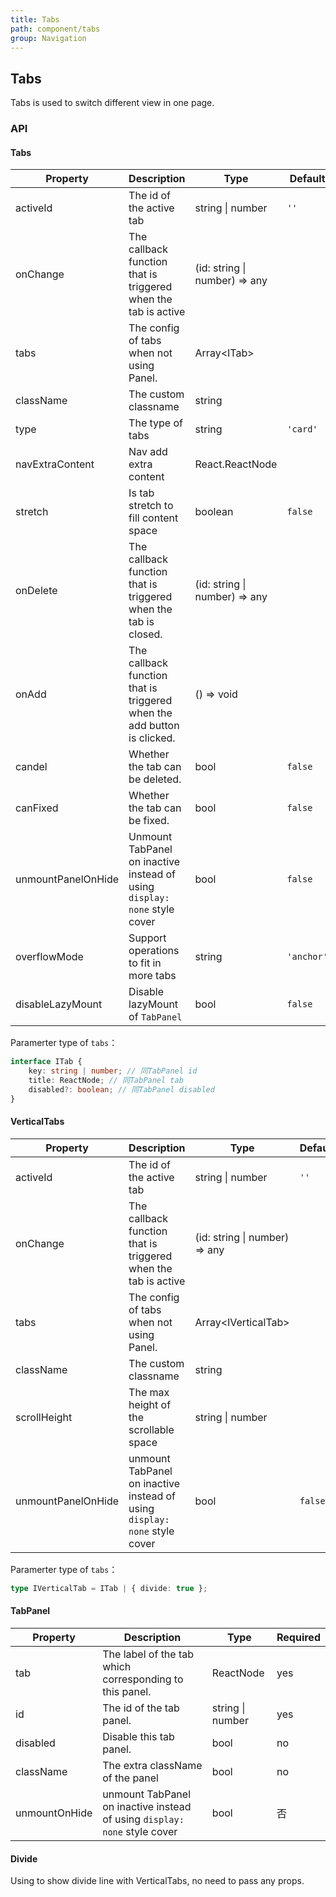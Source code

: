 ```yaml
---
title: Tabs
path: component/tabs
group: Navigation
---
```


## Tabs

Tabs is used to switch different view in one page.

### API

#### Tabs

| Property           | Description                                                               | Type                          | Default    | Alternative             | Required |
| ------------------ | ------------------------------------------------------------------------- | ----------------------------- | ---------- | ----------------------- | -------- |
| activeId           | The id of the active tab                                                  | string \| number              | `''`       |                         | yes      |
| onChange           | The callback function that is triggered when the tab is active            | (id: string \| number) => any |            |                         | yes      |
| tabs               | The config of tabs when not using Panel.                                  | Array<ITab\>                  |            |                         | no       |
| className          | The custom classname                                                      | string                        |            |                         | no       |
| type               | The type of tabs                                                          | string                        | `'card'`   | `'normal'`, `'button'`  | no       |
| navExtraContent    | Nav add extra content                                                     | React.ReactNode               |            |                         | no       |
| stretch            | Is tab stretch to fill content space                                      | boolean                       | `false`    |                         | no       |
| onDelete           | The callback function that is triggered when the tab is closed.           | (id: string \| number) => any |            |                         | no       |
| onAdd           | The callback function that is triggered when the add button is clicked.          | () => void |            |                         | no       |
| candel             | Whether the tab can be deleted.                                           | bool                          | `false`    |                         | no       |
| canFixed           | Whether the tab can be fixed.                                          | bool                          | `false`    |                         | no       |
| unmountPanelOnHide | Unmount TabPanel on inactive instead of using `display: none` style cover | bool                          | `false`    |                         | no       |
| overflowMode       | Support operations to fit in more tabs                                    | string                        | `'anchor'`    | `'slide'` | no       |
| disableLazyMount   | Disable lazyMount of `TabPanel`                                           | bool                          | `false`    |                         | no       | 

Paramerter type of `tabs`：

```ts
interface ITab {
	key: string | number; // 同TabPanel id
	title: ReactNode; // 同TabPanel tab
	disabled?: boolean; // 同TabPanel disabled
}
```

#### VerticalTabs

| Property           | Description                                                               | Type                          | Default | Alternative | Required |
| ------------------ | ------------------------------------------------------------------------- | ----------------------------- | ------- | ----------- | -------- |
| activeId           | The id of the active tab                                                  | string \| number              | `''`    |             | yes      |
| onChange           | The callback function that is triggered when the tab is active            | (id: string \| number) => any |         |             | yes      |
| tabs               | The config of tabs when not using Panel.                                  | Array<IVerticalTab\>          |         |             | no       |
| className          | The custom classname                                                      | string                        |         |             | no       |
| scrollHeight       | The max height of the scrollable space                                    | string \| number              |         |             | no       |
| unmountPanelOnHide | unmount TabPanel on inactive instead of using `display: none` style cover | bool                          | `false` |             | no       |

Paramerter type of `tabs`：

```ts
type IVerticalTab = ITab | { divide: true };
```

#### TabPanel

| Property      | Description                                                               | Type             | Required |
| ------------- | ------------------------------------------------------------------------- | ---------------- | -------- |
| tab           | The label of the tab which corresponding to this panel.                   | ReactNode        | yes      |
| id            | The id of the tab panel.                                                  | string \| number | yes      |
| disabled      | Disable this tab panel.                                                   | bool             | no       |
| className     | The extra className of the panel                                          | bool             | no       |
| unmountOnHide | unmount TabPanel on inactive instead of using `display: none` style cover | bool             | 否       |

#### Divide

Using to show divide line with VerticalTabs, no need to pass any props.
